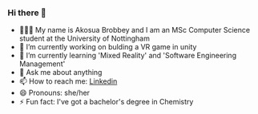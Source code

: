 ### Hi there 👋

- 👩🏾‍💻 My name is Akosua Brobbey and I am an MSc Computer Science student at the University of Nottingham
- 🔭 I’m currently working on bulding a VR game in unity
- 🌱 I’m currently learning 'Mixed Reality' and 'Software Engineering Management'
- 💬 Ask me about anything 
- 📫 How to reach me: [Linkedin](www.linkedin.com/in/akosua-brobbey)
- 😄 Pronouns: she/her
- ⚡ Fun fact: I've got a bachelor's degree in Chemistry

